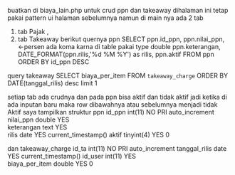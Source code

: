 buatkan di biaya_lain.php untuk crud ppn dan takeaway
dihalaman ini tetap pakai pattern ui halaman sebelumnya namun di main nya ada 2 tab
1. tab Pajak ,
2. tab Takeaway
berikut quernya ppn
SELECT
	ppn.id_ppn, 
	ppn.nilai_ppn, <-persen ada koma karna di table pakai type double
	ppn.keterangan, 
	DATE_FORMAT(ppn.rilis,'%d %M %Y') as rilis, 
	ppn.aktif
FROM
	ppn
  ORDER BY id_ppn DESC

query takeaway
SELECT biaya_per_item FROM `takeaway_charge` ORDER BY DATE(tanggal_rilis) desc limit 1 

setiap tab ada crudnya dan pada ppn bisa aktif dan tidak aktif jadi ketika di ada inputan baru maka row dibawahnya atau sebelumnya menjadi tidak Aktif
saya tampilkan struktur ppn 
id_ppn	int(11)	NO	PRI		auto_increment
nilai_ppn	double	YES			
keterangan	text	YES			
rilis	date	YES		current_timestamp()	
aktif	tinyint(4)	YES		0	

dan takeaway_charge
id_ta	int(11)	NO	PRI		auto_increment
tanggal_rilis	date	YES		current_timestamp()	
id_user	int(11)	YES			
biaya_per_item	double	YES		0	
